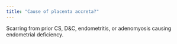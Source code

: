 ```yaml
---
title: "Cause of placenta accreta?"
---
```

Scarring from prior CS, D&amp;C, endometritis, or adenomyosis causing endometrial deficiency.

